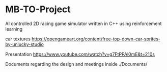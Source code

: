 # MB-TO-Project
AI controlled 2D racing game simulator written in C++ using reinforcement learning

car textures
https://opengameart.org/content/free-top-down-car-sprites-by-unlucky-studio

Presentation 
https://www.youtube.com/watch?v=g7FtPPAl0mE&t=210s

Documents regarding the design and meetings inside ./Documents/
